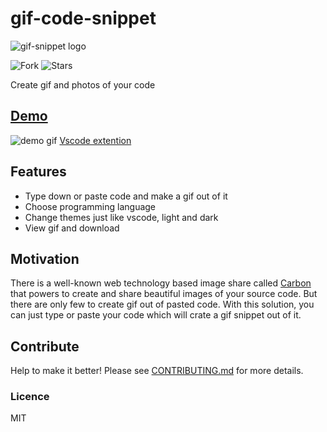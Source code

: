 # gif-code-snippet

![gif-snippet logo](public/logo.png)

![Fork](https://img.shields.io/github/forks/subhendukundu/gif-code-snippet.svg?label=Fork) ![Stars](https://img.shields.io/github/stars/subhendukundu/gif-code-snippet.svg?style=social)

Create gif and photos of your code

## [Demo](https://gif-code-snippet.herokuapp.com/)

![demo gif](src/static/demo.gif)
[Vscode extention](https://marketplace.visualstudio.com/items?itemName=subhendukundu.gif-code-snippet)
## Features

- Type down or paste code and make a gif out of it
- Choose programming language 
- Change themes just like vscode, light and dark
- View gif and download

## Motivation

There is a well-known web technology based image share called [Carbon](https://dawnlabs.io/carbon)  that powers to create and share beautiful images of your source code. But there are only few to create gif out of pasted code.
With this solution, you can just type or paste your code which will crate a gif snippet out of it.

## Contribute

Help to make it better! Please see [CONTRIBUTING.md](https://github.com/subhendukundu/gif-code-snippet/blob/master/CONTRIBUTING.md) for more details.

### Licence

MIT

